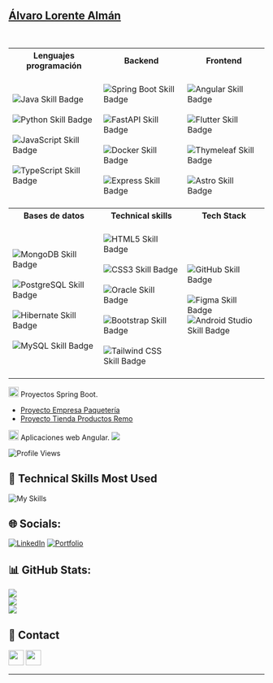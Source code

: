 ## <a href="https://alvaroloal.github.io/">Álvaro Lorente Almán</a>
<div align="left">
  <table>
    <tr>
      <th>Lenguajes programación</th>
      <th>Backend</th>
      <th>Frontend</th>
    </tr>
    <tr>
      <td>
        <img src="https://img.shields.io/badge/Java-★★★★☆-ED8B00?style=plastic&logo=openjdk&logoColor=white" alt="Java Skill Badge" /><br />
        <img src="https://img.shields.io/badge/Python-★★☆☆☆-3776AB?style=plastic&logo=python&logoColor=white" alt="Python Skill Badge" /><br />
        <img src="https://img.shields.io/badge/JavaScript-★★★☆☆-F7DF1E?style=plastic&logo=javascript&logoColor=white" alt="JavaScript Skill Badge" /><br />         <img src="https://img.shields.io/badge/TypeScript-★★★☆☆-3178C6?style=plastic&logo=typescript&logoColor=white" alt="TypeScript Skill Badge" />
      </td>
      <td>
        <img src="https://img.shields.io/badge/Spring_Boot-★★★★☆-6DB33F?style=plastic&logo=spring-boot&logoColor=white" alt="Spring Boot Skill Badge" /><br />
        <img src="https://img.shields.io/badge/FastAPI-★★☆☆☆-009688?style=plastic&logo=fastapi&logoColor=white" alt="FastAPI Skill Badge" /><br />
        <img src="https://img.shields.io/badge/Docker-★★★☆☆-2496ED?style=plastic&logo=docker&logoColor=white" alt="Docker Skill Badge" /><br />
        <img src="https://img.shields.io/badge/Express-★★☆☆☆-000000?style=plastic&logo=express&logoColor=white" alt="Express Skill Badge" />
      </td>
      <td>
        <img src="https://img.shields.io/badge/Angular-★★★★☆-DD0031?style=plastic&logo=angular&logoColor=white" alt="Angular Skill Badge" /><br />         <img src="https://img.shields.io/badge/Flutter-★★★☆☆-02569B?style=plastic&logo=flutter&logoColor=white" alt="Flutter Skill Badge" /><br />
        <img src="https://img.shields.io/badge/Thymeleaf-★★★☆☆-005F0F?style=plastic&logo=thymeleaf&logoColor=white" alt="Thymeleaf Skill Badge" /><br />
        <img src="https://img.shields.io/badge/Astro-★★☆☆☆-FF5D01?style=plastic&logo=astro&logoColor=white" alt="Astro Skill Badge" />
      </td>
    </tr>
    <tr>
      <th>Bases de datos</th> 
      <th>Technical skills</th>
      <th>Tech Stack</th> 
    </tr>
    <tr>
      <td> 
        <img src="https://img.shields.io/badge/MongoDB-★★★☆☆-47A248?style=plastic&logo=mongodb&logoColor=white" alt="MongoDB Skill Badge" /><br />
        <img src="https://img.shields.io/badge/PostgreSQL-★★★☆☆-336791?style=plastic&logo=postgresql&logoColor=white" alt="PostgreSQL Skill Badge" /><br />
        <img src="https://img.shields.io/badge/Hibernate-★★★☆☆-59666C?style=plastic&logo=hibernate&logoColor=white" alt="Hibernate Skill Badge" /><br />
        <img src="https://img.shields.io/badge/MySQL-★★★☆☆-4479A1?style=plastic&logo=mysql&logoColor=white" alt="MySQL Skill Badge" />
      </td>
      <td>
        <img src="https://img.shields.io/badge/HTML5-★★★★☆-E34F26?style=plastic&logo=html5&logoColor=white" alt="HTML5 Skill Badge" /><br />         <img src="https://img.shields.io/badge/CSS3-★★☆☆☆-1572B6?style=plastic&logo=css3&logoColor=white" alt="CSS3 Skill Badge" /><br />
        <img src="https://img.shields.io/badge/Oracle-★★★☆☆-F80000?style=plastic&logo=oracle&logoColor=white" alt="Oracle Skill Badge" /><br />         <img src="https://img.shields.io/badge/Bootstrap-★★★☆☆-7952B3?style=plastic&logo=bootstrap&logoColor=white" alt="Bootstrap Skill Badge" /><br />         <img src="https://img.shields.io/badge/Tailwind_CSS-★★☆☆☆-06B6D4?style=plastic&logo=tailwindcss&logoColor=white" alt="Tailwind CSS Skill Badge" />
      </td>
      <td> 
        <img src="https://img.shields.io/badge/GitHub-★★★☆☆-181717?style=plastic&logo=github&logoColor=white" alt="GitHub Skill Badge" /><br />         <img src="https://img.shields.io/badge/Figma-★★★☆☆-F24E1E?style=plastic&logo=figma&logoColor=white" alt="Figma Skill Badge" /><br /> <img src="https://img.shields.io/badge/Android%20Studio-★★☆☆☆-3DDC84?style=plastic&logo=androidstudio&logoColor=white" alt="Android Studio Skill Badge" />       </td>
    </tr>
  </table>
</div>

<img src="https://img.icons8.com/color/48/000000/spring-logo.png" alt="spring logo" width="20" height="20"/> Proyectos Spring Boot. 
- [Proyecto Empresa Paquetería](https://github.com/alvaroloal/proyecto-paquetes)
- [Proyecto Tienda Productos Remo](https://github.com/alvaroloal/proyecto-tienda-remo)

<img src="https://upload.wikimedia.org/wikipedia/commons/c/cf/Angular_full_color_logo.svg" alt="angular logo" width="20" height="20"/> Aplicaciones web Angular.
[![](https://visitcount.itsvg.in/api?id=alvaroloal&icon=0&color=0)](https://visitcount.itsvg.in)

![Profile Views](https://komarev.com/ghpvc/?username=alvaroloal&color=blue)

## 💼 Technical Skills Most Used  
![My Skills](https://skillicons.dev/icons?i=java,python,html,css,js,ts,dart,spring,angular,flutter,fastapi,github,vscode,idea)

## 🌐 Socials:
[![LinkedIn](https://img.shields.io/badge/LinkedIn-%230077B5.svg?logo=linkedin&logoColor=white)](https://linkedin.com/in/álvaro-lorente-almán-729634281) 
[![Portfolio](https://img.shields.io/badge/Portfolio-orange)](https://alvaroloal.github.io/) 


## 📊 GitHub Stats:
![](https://github-readme-stats.vercel.app/api?username=alvaroloal&theme=tokyonight&hide_border=false&include_all_commits=false&count_private=false)<br/>
![](https://github-readme-streak-stats.herokuapp.com/?user=alvaroloal&theme=tokyonight&hide_border=false)<br/>
![](https://github-readme-stats.vercel.app/api/top-langs/?username=alvaroloal&theme=tokyonight&hide_border=false&include_all_commits=false&count_private=false&layout=compact)

<!--## 🏆 GitHub Trophies
![](https://github-profile-trophy.vercel.app/?username=alvaroloal&theme=tokyonight&no-frame=false&no-bg=true&margin-w=4)
 
## 🔝 Top Contributed Repo
![](https://github-contributor-stats.vercel.app/api?username=alvaroloal&limit=5&theme=tokyonight&combine_all_yearly_contributions=true)
-->

## 📩 Contact
<p align="left" >
      <a href="mailto:alorentealman@gmail.com?Subject=I%20want%20propose%20you%20something" target="_blank" rel="noreferrer"><img src="https://user-images.githubusercontent.com/48330849/172060688-5e1bf6ca-7bb9-43a2-b202-001170434946.png"  width="30"></a>
        <a href="https://www.linkedin.com/in/álvaro-lorente-almán-729634281/" target="_blank" rel="noreferrer"><img src="https://user-images.githubusercontent.com/48330849/172059761-c87c0437-c1b5-4e33-8d3e-e00adf4afc57.png"  width="30"></a>
</p>

---
